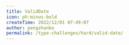 ```yaml
---
title: ValidDate
icon: ph:minus-bold
createTime: 2022/12/01 07:49:07
author: pengzhanbo
permalink: /type-challenges/hard/valid-date/
---
```

